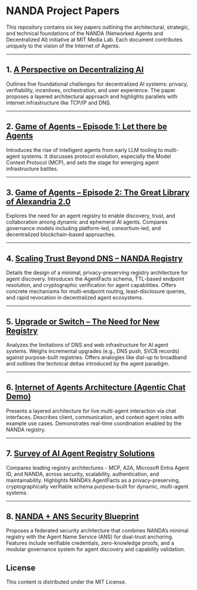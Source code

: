 # NANDA Project Papers

This repository contains six key papers outlining the architectural, strategic, and technical foundations of the NANDA (Networked Agents and Decentralized AI) initiative at MIT Media Lab. Each document contributes uniquely to the vision of the Internet of Agents.

---

## 1. [A Perspective on Decentralizing AI](decentralized_ML_perspective-16.pdf)

Outlines five foundational challenges for decentralized AI systems: privacy, verifiability, incentives, orchestration, and user experience. The paper proposes a layered architectural approach and highlights parallels with internet infrastructure like TCP/IP and DNS.

---

## 2. [Game of Agents – Episode 1: Let there be Agents](Game%20of%20Agents%20%E2%80%94%20Episode%201_%20Let%20there%20be%20Agents%20_%20by%20Abhishek%20Singh%20_%20Medium.pdf)

Introduces the rise of intelligent agents from early LLM tooling to multi-agent systems. It discusses protocol evolution, especially the Model Context Protocol (MCP), and sets the stage for emerging agent infrastructure battles.

---

## 3. [Game of Agents – Episode 2: The Great Library of Alexandria 2.0](Game%20of%20Agents%20%E2%80%94%20Episode%202_%20The%20Great%20Library%20of%20Alexandria%202.0%20_%20by%20Abhishek%20Singh%20_%20Medium.pdf)

Explores the need for an agent registry to enable discovery, trust, and collaboration among dynamic and ephemeral AI agents. Compares governance models including platform-led, consortium-led, and decentralized blockchain-based approaches.

---

## 4. [Scaling Trust Beyond DNS – NANDA Registry](Scaling%20Trust%20Beyond%20DNS%20-%20How%20NANDA%20Registry%20and%20Verified%20AgentFacts%20Unlock%20the%20Internet%20of%20AI%20Agents.pdf)

Details the design of a minimal, privacy-preserving registry architecture for agent discovery. Introduces the AgentFacts schema, TTL-based endpoint resolution, and cryptographic verification for agent capabilities. Offers concrete mechanisms for multi-endpoint routing, least-disclosure queries, and rapid revocation in decentralized agent ecosystems.

---

## 5. [Upgrade or Switch – The Need for New Registry](Upgrade%20or%20Switch%20-%20The%20Need%20for%20New%20Registry%20Architecture%20for%20the%20Internet%20of%20AI%20Agents.pdf)

Analyzes the limitations of DNS and web infrastructure for AI agent systems. Weighs incremental upgrades (e.g., DNS push, SVCB records) against purpose-built registries. Offers analogies like dial-up to broadband and outlines the technical deltas introduced by the agent paradigm.

---

## 6. [Internet of Agents Architecture (Agentic Chat Demo)](NandaRegistry_AgenticChat.pdf)

Presents a layered architecture for live multi-agent interaction via chat interfaces. Describes client, communication, and context agent roles with example use cases. Demonstrates real-time coordination enabled by the NANDA registry.

---

## 7. [Survey of AI Agent Registry Solutions](v0.2%20Survey_of_AI_Agent_Registry_Solutions.pdf)

Compares leading registry architectures - MCP, A2A, Microsoft Entra Agent ID, and NANDA, across security, scalability, authentication, and maintainability. Highlights NANDA’s AgentFacts as a privacy-preserving, cryptographically verifiable schema purpose-built for dynamic, multi-agent systems.

---

## 8. [NANDA + ANS Security Blueprint](v0.2%20NANDA%20+%20ANS%20Security%20Blueprint_%20A%20Federated%20Registry%20Architecture%20for%20Secure,%20Capability-Aware%20Agent%20Discovery.pdf)

Proposes a federated security architecture that combines NANDA’s minimal registry with the Agent Name Service (ANS) for dual-trust anchoring. Features include verifiable credentials, zero-knowledge proofs, and a modular governance system for agent discovery and capability validation.

## License

This content is distributed under the MIT License.

